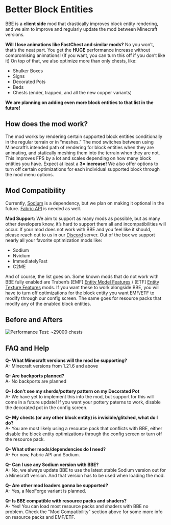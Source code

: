 # Better Block Entities

BBE is a **client side** mod that drastically improves block entity rendering, and we aim to improve and regularly update the mod between Minecraft versions.

**Will I lose animations like FastChest and similar mods?**
No you won’t, that’s the neat part. You get the **HUGE** performance increase without compromising animations! (If you want, you can turn this off if you don’t like it)
On top of that, we also optimize more than only chests, like:

- Shulker Boxes
- Signs
- Decorated Pots
- Beds
- Chests (ender, trapped, and all the new copper variants)

**We are planning on adding even more block entities to that list in the future!**

## How does the mod work?

The mod works by rendering certain supported block entities conditionally in the regular terrain or in “meshes.” The mod switches between using Minecraft’s intended path of rendering for block entities when they are animating, and statically meshing them into the terrain when they are not. This improves FPS by a lot and scales depending on how many block entities you have. Expect at least a **3× increase!** We also offer options to turn off certain optimizations for each individual supported block through the mod menu options.

## Mod Compatibility
Currently, [Sodium](https://modrinth.com/mod/sodium) is a dependency, but we plan on making it optional in the future. [Fabric API](https://modrinth.com/mod/fabric-api) is needed as well.

**Mod Support:** We aim to support as many mods as possible, but as many other developers know, it’s hard to support them all and incompatibilities will occur. If your mod does not work with BBE and you feel like it should, please reach out to us in our [Discord](https://discord.gg/NdX9BYpTtz) server.
Out of the box we support nearly all your favorite optimization mods like:

- Sodium
- Nvidium
- ImmediatelyFast
- C2ME

And of course, the list goes on. Some known mods that do not work with BBE fully enabled are Traben’s [EMF] [Entity Model Features](https://modrinth.com/mod/entity-model-features)  / [ETF] [Entity Texture Features](https://modrinth.com/mod/entitytexturefeatures) mods. If you want these to work alongside BBE, you will have to turn off optimizations for the block entity you want EMF/ETF to modify through our config screen. The same goes for resource packs that modify any of the enabled block entities.

## Before and Afters
![Performance Test: ~29000 chests](https://cdn.modrinth.com/data/cached_images/3599c5d4f5b67bfd46c03ae471bd0ad1ed82dc88.png)

## FAQ and Help
**Q- What Minecraft versions will the mod be supporting?**                                       
A- Minecraft versions from 1.21.6 and above

**Q- Are backports planned?**                                                                              
A- No backports are planned

**Q- I don't see my sherds/pottery pattern on my Decorated Pot**                                                        
A- We have yet to implement this into the mod, but support for this will come in a future update! If you want your pottery paterns to work, disable the decorated pot in the config screen.

**Q- My chests (or any other block entity) is invisible/glitched, what do I do?**                   
A- You are most likely using a resource pack that conflicts with BBE, either disable the block entity optimizations through the config screen or turn off the resource pack.

**Q- What other mods/dependencies do I need?**                                                                    
A- For now, Fabric API and Sodium.

**Q- Can I use any Sodium version with BBE?**                                                                 
A- No, we always update BBE to use the latest stable Sodium version out for a Minecraft version. And that version has to be used when loading the mod.

**Q- Are other mod loaders gonna be supported?**                                                        
A- Yes, a NeoForge variant is planned.

**Q- Is BBE compatible with resource packs and shaders?**                                           
A- Yes! You can load most resource packs and shaders with BBE no problem. Check the "Mod Compatibility" section above for some more info on resource packs and EMF/ETF.
